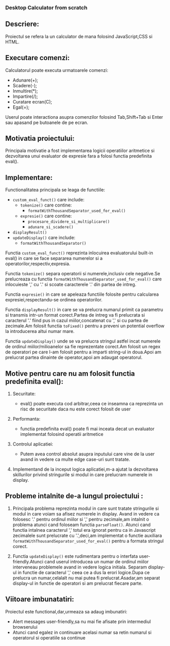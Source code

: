 ### Desktop Calculator from scratch

## Descriere:

Proiectul se refera la un calculator de mana folosind JavaScript,CSS si HTML.

## Executare comenzi:

Calculatorul poate executa urmatoarele comenzi:

- Adunare(+);
- Scadere(-);
- Inmultire(\*);
- Impartire(/);
- Curatare ecran(C);
- Egal(=);

Userul poate interactiona asupra comenzilor folosind Tab,Shift+Tab si Enter sau apasand pe butoanele de pe ecran.

## Motivatia proiectului:

Principala motivatie a fost implementarea logicii operatiilor aritmetice si dezvoltarea unui evaluator de expresie fara a folosi functia predefinita eval().

## Implementare:

Functionalitatea principala se leaga de functiile:

- `custom_eval_funct()` care include:
  - `tokenize()` care contine:
    - `formatWithThousandSeparator_used_for_eval()`
  - `expresie()` care contine:
    - `procesare_dividere_si_multiplicare()`
    - `adunare_si_scadere()`
- `displayResult()`
- `updateDisplay()` care include:
  - `formatWithThousandSeparator()`

Functia `custom_eval_funct()` reprezinta inlocuirea evaluatorului built-in eval() in care se face separarea numerelor si a operatorilor,respectiv,expresia.

Functia `tokenize()` separa operatorii si numerele,inclusiv cele negative.Se prelucreaza cu functia `formatWithThousandSeparator_used_for_eval()` care inlocuieste ',' cu '.' si scoate caracterele '.' din partea de intreg.

Functia `expresie()` in care se apeleaza functiile folosite pentru calcularea expresiei,respectandu-se ordinea operatorilor.

Functia `displayResult()` in care se va prelucra numarul primit ca parametru si transmis intr-un format corect.Partea de intreg va fi prelucrata si caracterul '.' fiind pus in cazul miilor,concatenat cu ',' si cu partea de zecimale.Am folosit functia `toFixed()` pentru a preveni un potential overflow la introducerea altui numar mare.

Functia `updateDisplay()` unde se va prelucra stringul astfel incat numerele de ordinul miilor/milioanelor sa fie reprezentate corect.Am folosit un regex de operatori pe care l-am folosit pentru a imparti string-ul in doua.Apoi am prelucrat partea dinainte de operator,apoi am adaugat operatorul.

## Motive pentru care nu am folosit functia predefinita eval():

1. Securitate:

   - eval() poate executa cod arbitrar,ceea ce inseamna ca reprezinta un risc de securitate daca nu este corect folosit de user

2. Performanta:

   - functia predefinita eval() poate fi mai inceata decat un evaluator implementat folosind operatii aritmetice

3. Controlul aplicatiei:

   - Putem avea control absolut asupra inputului care vine de la user avand in vedere ca multe edge case-uri sunt tratate.

4. Implementand de la inceput logica aplicatiei,m-a ajutat la dezvoltarea skillurilor privind stringurile si modul in care prelucram numerele in display.

## Probleme intalnite de-a lungul proiectului :

1. Principala problema reprezinta modul in care sunt tratate stringurile si modul in care voiam sa afisez numerele in display.
   Avand in vedere ca folosesc '.' pentru ordinul miilor si ',' pentru zecimale,am intalnit o problema atunci cand foloseam functia `parseFloat()`.
   Atunci cand functia intalnea caracterul ',' totul era ignorat pentru ca in Javascript zecimalele sunt prelucrate cu '.',deci,am implementat o functie auxiliara `formatWithThousandSeparator_used_for_eval()` pentru a formata stringul corect.

2. Functia `updateDisplay()` este rudimentara pentru o interfata user-friendly.Atunci cand userul introducea un numar de ordinul miilor interveneau problemele avand in vedere logica initiala.
   Separam display-ul in functie de caracterul ',' ceea ce a dus la erori logice.Dupa ce prelucra un numar,celalalt nu mai putea fi prelucrat.Asadar,am separat display-ul in functie de operatori si am prelucrat fiecare parte.

## Viitoare imbunatatiri:

Proiectul este functional,dar,urmeaza sa adaug imbunatiri:

- Alert messages user-friendly,sa nu mai fie afisate prin intermediul browserului
- Atunci cand egalez in continuare acelasi numar sa retin numarul si operatorul si operatiile sa continue
